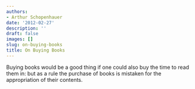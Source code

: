 ```yaml
---
authors:
- Arthur Schopenhauer
date: '2012-02-27'
description: ''
draft: false
images: []
slug: on-buying-books
title: On Buying Books
---
```


Buying books would be a good thing if one could also buy the time to read them in: but as a rule the purchase of books is mistaken for the appropriation of their contents.